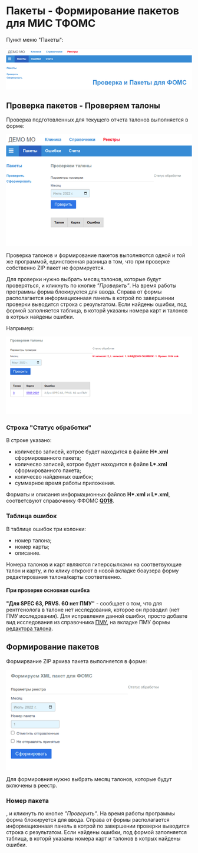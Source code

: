 # Пакеты - Формирование пакетов для МИС ТФОМС

Пункт меню "Пакеты":

![Меню "Пакеты"](./images/menu_packs.png)

## Проверка пакетов - Проверяем талоны

Проверка подготовленных для текущего отчета талонов выполняется в форме:

![Проверка талонов"](./images/check_talons.png)

Проверка талонов и формирование пакетов выполняются одной и той же программой,
единственная разница в том, что при проверке собственно ZIP пакет не формируется.

Для проверки нужно выбрать месяц талонов, которые будут проверяться, и кликнуть по кнопке
*"Проверить"*. На время работы программы форма блокируется для ввода. Справа от формы
располагается информационнаая панель в котрой по завершении проверки выводится строка с
результатом. Если найдены ошибки, под формой заполняется таблица, в которй указаны
номера карт и талонов в котрых найдены ошибки.

Например:

![Ошибки проверки талонов"](./images/check_form_done.png)

### Строка "Cтатус обработки"

В строке указано:

- количесво записей, котрое будет находится в файле __H\*.xml__ сформированного пакета;
- количесво записей, котрое будет находится в файле __L\*.xml__ сформированного пакета;
- количесво найденных ошибок;
- суммарное время работы приложения.

Форматы и описания информационных файлов __H\*.xml__ и __L\*.xml__, соответсвуют справочнику
ФФОМС [__Q018__](http://nsi.ffoms.ru).

### Таблица ошибок

В таблице ошибок три колонки:

- номер талона;
- номер карты;
- описание.

Номера талонов и карт являются гиперссылками на соответвующие талон и карту, и по клику
откроют в новой вкладке боаузера форму редактирования талона/карты соответвенно.

#### При проверке основная ошибка

__"Для SPEC 63, PRVS. 60 нет ПМУ"__ - сообщает о том, что для рентгенолога в талоне нет
исследования, которое он проводил (нет ПМУ исследования). Для исправления данной ошибки,
просто добавте вид исследования из справочника [ПМУ](../sprav/pmu.md), на вкладке ПМУ
формы [редактора талона](../clinic/talons_edit.md#вкладка-пму).

## Формирование пакетов

Формирвание ZIP архива пакета выполняется в форме:

![Формирование пакета"](./images/make_pack.png)

Для формировния нужно выбрать месяц талонов, которые будут включены в реестр.

### Номер пакета




, и кликнуть по кнопке
*"Проверить"*. На время работы программы форма блокируется для ввода. Справа от формы
располагается информационнаая панель в котрой по завершении проверки выводится строка с
результатом. Если найдены ошибки, под формой заполняется таблица, в которй указаны
номера карт и талонов в котрых найдены ошибки.
